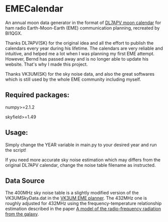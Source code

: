 # EMECalendar
An annual moon data generator in the format of [DL7APV moon calendar](http://dl7apv.de/moon2010/moon2010.htm) for ham radio Earth-Moon-Earth (EME) communication planning, recreated by BI1QGX.

Thanks DL7APV(SK) for the original idea and all the effort to publish the calendars every year during his lifetime. The calendars are very reliable and intuitive, and helped me a lot when I was planning my first EME attempt. However, Bernd has passed away and is no longer able to update his website. That's why I made this project. 

Thanks VK3UM(SK) for the sky noise data, and also the great softwares which is still used by the whole EME community including myself.


## Required packages:
numpy>=2.1.2

skyfield>=1.49

## Usage:
Simply change the YEAR variable in main.py to your desired year and run the script!

If you need more accurate sky noise estimation which may differs from the original DL7APV calendar, change the noise table filename as instructed.

## Data Source
The 400MHz sky noise table is a slightly modified version of the VK3UMSkyData.dat in the [VK3UM EME planner](https://www.vk5dj.com/doug.html). The 432MHz one is roughly adjusted for 432MHz using the frequency-temperature relationship estimation described in the paper [A model of the radio-frequency radiation from the galaxy](https://www.tandfonline.com/doi/abs/10.1080/14786440908521063).
